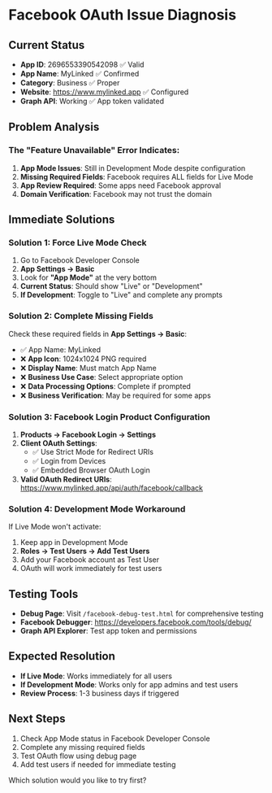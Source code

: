 # Facebook OAuth Issue Diagnosis

## Current Status
- **App ID**: 2696553390542098 ✅ Valid
- **App Name**: MyLinked ✅ Confirmed
- **Category**: Business ✅ Proper
- **Website**: https://www.mylinked.app ✅ Configured
- **Graph API**: Working ✅ App token validated

## Problem Analysis

### The "Feature Unavailable" Error Indicates:
1. **App Mode Issues**: Still in Development Mode despite configuration
2. **Missing Required Fields**: Facebook requires ALL fields for Live Mode
3. **App Review Required**: Some apps need Facebook approval
4. **Domain Verification**: Facebook may not trust the domain

## Immediate Solutions

### Solution 1: Force Live Mode Check
1. Go to Facebook Developer Console
2. **App Settings → Basic**
3. Look for **"App Mode"** at the very bottom
4. **Current Status**: Should show "Live" or "Development"
5. **If Development**: Toggle to "Live" and complete any prompts

### Solution 2: Complete Missing Fields
Check these required fields in **App Settings → Basic**:
- ✅ App Name: MyLinked
- ❌ **App Icon**: 1024x1024 PNG required
- ❌ **Display Name**: Must match App Name
- ❌ **Business Use Case**: Select appropriate option
- ❌ **Data Processing Options**: Complete if prompted
- ❌ **Business Verification**: May be required for some apps

### Solution 3: Facebook Login Product Configuration
1. **Products → Facebook Login → Settings**
2. **Client OAuth Settings**:
   - ✅ Use Strict Mode for Redirect URIs
   - ✅ Login from Devices
   - ✅ Embedded Browser OAuth Login
3. **Valid OAuth Redirect URIs**: https://www.mylinked.app/api/auth/facebook/callback

### Solution 4: Development Mode Workaround
If Live Mode won't activate:
1. Keep app in Development Mode
2. **Roles → Test Users → Add Test Users**
3. Add your Facebook account as Test User
4. OAuth will work immediately for test users

## Testing Tools
- **Debug Page**: Visit `/facebook-debug-test.html` for comprehensive testing
- **Facebook Debugger**: https://developers.facebook.com/tools/debug/
- **Graph API Explorer**: Test app token and permissions

## Expected Resolution
- **If Live Mode**: Works immediately for all users
- **If Development Mode**: Works only for app admins and test users
- **Review Process**: 1-3 business days if triggered

## Next Steps
1. Check App Mode status in Facebook Developer Console
2. Complete any missing required fields
3. Test OAuth flow using debug page
4. Add test users if needed for immediate testing

Which solution would you like to try first?